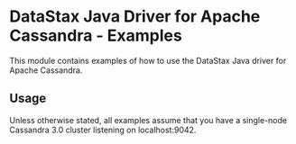 # DataStax Java Driver for Apache Cassandra - Examples

This module contains examples of how to use the DataStax Java driver for
Apache Cassandra.

## Usage

Unless otherwise stated, all examples assume that you have a single-node Cassandra 3.0 cluster 
listening on localhost:9042.
